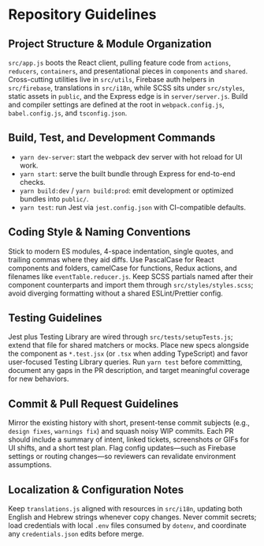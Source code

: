 # Repository Guidelines

## Project Structure & Module Organization
`src/app.js` boots the React client, pulling feature code from `actions`, `reducers`, `containers`, and presentational pieces in `components` and `shared`. Cross-cutting utilities live in `src/utils`, Firebase auth helpers in `src/firebase`, translations in `src/i18n`, while SCSS sits under `src/styles`, static assets in `public`, and the Express edge is in `server/server.js`. Build and compiler settings are defined at the root in `webpack.config.js`, `babel.config.js`, and `tsconfig.json`.

## Build, Test, and Development Commands
- `yarn dev-server`: start the webpack dev server with hot reload for UI work.
- `yarn start`: serve the built bundle through Express for end-to-end checks.
- `yarn build:dev` / `yarn build:prod`: emit development or optimized bundles into `public/`.
- `yarn test`: run Jest via `jest.config.json` with CI-compatible defaults.

## Coding Style & Naming Conventions
Stick to modern ES modules, 4-space indentation, single quotes, and trailing commas where they aid diffs. Use PascalCase for React components and folders, camelCase for functions, Redux actions, and filenames like `eventTable.reducer.js`. Keep SCSS partials named after their component counterparts and import them through `src/styles/styles.scss`; avoid diverging formatting without a shared ESLint/Prettier config.

## Testing Guidelines
Jest plus Testing Library are wired through `src/tests/setupTests.js`; extend that file for shared matchers or mocks. Place new specs alongside the component as `*.test.jsx` (or `.tsx` when adding TypeScript) and favor user-focused Testing Library queries. Run `yarn test` before committing, document any gaps in the PR description, and target meaningful coverage for new behaviors.

## Commit & Pull Request Guidelines
Mirror the existing history with short, present-tense commit subjects (e.g., `design fixes`, `warnings fix`) and squash noisy WIP commits. Each PR should include a summary of intent, linked tickets, screenshots or GIFs for UI shifts, and a short test plan. Flag config updates—such as Firebase settings or routing changes—so reviewers can revalidate environment assumptions.

## Localization & Configuration Notes
Keep `translations.js` aligned with resources in `src/i18n`, updating both English and Hebrew strings whenever copy changes. Never commit secrets; load credentials with local `.env` files consumed by `dotenv`, and coordinate any `credentials.json` edits before merge.
